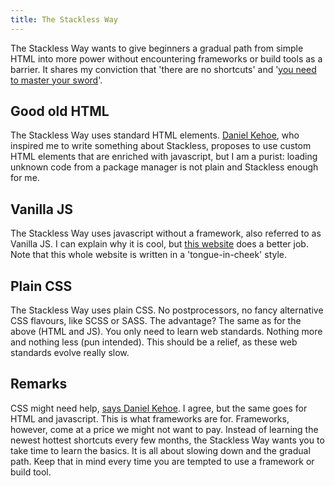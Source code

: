 ```yaml
---
title: The Stackless Way
---
```


The Stackless Way wants to give beginners a gradual path from simple HTML into more power without encountering frameworks or build tools as a barrier. It shares my conviction that 'there are no shortcuts' and '[you need to master your sword](/blog/code-warriors)'.

## Good old HTML

The Stackless Way uses standard HTML elements. [Daniel Kehoe](https://tutorials.yax.com/articles/the-yax-way/2.html), who inspired me to write something about Stackless, proposes to use custom HTML elements that are enriched with javascript, but I am a purist: loading unknown code from a package manager is not plain and Stackless enough for me.

## Vanilla JS

The Stackless Way uses javascript without a framework, also referred to as Vanilla JS. I can explain why it is cool, but [this website](http://vanilla-js.com/) does a better job. Note that this whole website is written in a 'tongue-in-cheek' style.

## Plain CSS

The Stackless Way uses plain CSS. No postprocessors, no fancy alternative CSS flavours, like SCSS or SASS. The advantage? The same as for the above (HTML and JS). You only need to learn web standards. Nothing more and nothing less (pun intended). This should be a relief, as these web standards evolve really slow.

## Remarks

CSS might need help, [says Daniel Kehoe](https://tutorials.yax.com/articles/the-yax-way/2.html). I agree, but the same goes for HTML and javascript. This is what frameworks are for. Frameworks, however, come at a price we might not want to pay. Instead of learning the newest hottest shortcuts every few months, the Stackless Way wants you to take time to learn the basics. It is all about slowing down and the gradual path. Keep that in mind every time you are tempted to use a framework or build tool.
